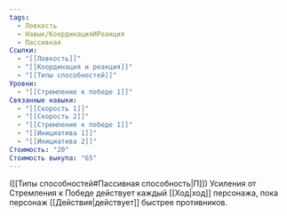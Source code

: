 ```yaml
---
tags:
  - Ловкость
  - Навык/КоординацияИРеакция
  - Пассивная
Ссылки:
  - "[[Ловкость]]"
  - "[[Координация и реакция]]"
  - "[[Типы способностей]]"
Уровни:
  - "[[Стремление к победе 1]]"
Связанные навыки:
  - "[[Скорость 1]]"
  - "[[Скорость 2]]"
  - "[[Стремление к победе 1]]"
  - "[[Инициатива 1]]"
  - "[[Инициатива 2]]"
Стоимость: "20"
Стоимость выкупа: "65"
---
```

([[Типы способностей#Пассивная способность|П]]) Усиления от Стремления к Победе действует каждый [[Ход|ход]] персонажа, пока персонаж [[Действия|действует]] быстрее противников.
